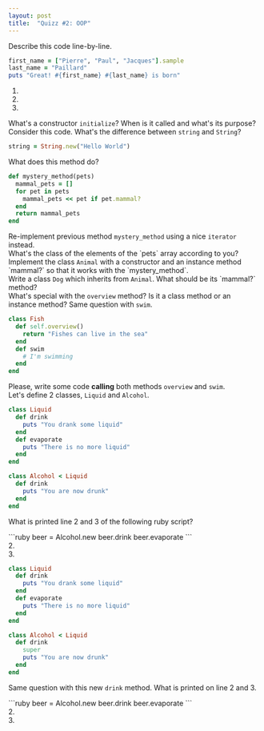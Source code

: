 ```yaml
---
layout: post
title:  "Quizz #2: OOP"
---
```


<div class="question">
  Describe this code line-by-line.
</div>

```ruby
first_name = ["Pierre", "Paul", "Jacques"].sample
last_name = "Paillard"
puts "Great! #{first_name} #{last_name} is born"
```
<div class="answer">
  <ol>
    <li></li>
    <li></li>
    <li></li>
  </ol>
</div>

<div class="question">
  What's a constructor <code>initialize</code>? When is it called and what's its purpose?
</div>
<div class="answer">

</div>

<div class="question">
  Consider this code. What's the difference between <code>string</code> and <code>String</code>?
</div>

```ruby
string = String.new("Hello World")
```

<div class="answer"></div>

<div class="question">
  What does this method do?
</div>

```ruby
def mystery_method(pets)
  mammal_pets = []
  for pet in pets
    mammal_pets << pet if pet.mammal?
  end
  return mammal_pets
end
```

<div class="answer">

</div>

<div class="question">
  Re-implement previous method <code>mystery_method</code> using a nice <code>iterator</code> instead.
</div>

<div class="answer big"></div>

<div style="page-break-after:always;"></div>

<div class="question">
What's the class of the elements of the `pets` array according to you?
Implement the class <code>Animal</code> with a constructor and an instance method `mammal?` so that it works with the `mystery_method`.
</div>

<div class="answer big">

</div>

<div class="question">
  Write a class <code>Dog</code> which inherits from <code>Animal</code>. What should be its `mammal?` method?
</div>

<div class="answer big">

</div>

<div class="question">
  What's special with the <code>overview</code> method? Is it a class method or an instance method? Same question with <code>swim</code>.
</div>

```ruby
class Fish
  def self.overview()
    return "Fishes can live in the sea"
  end
  def swim
    # I'm swimming
  end
end
```

<div class="answer big"></div>

<div class="question">
  Please, write some code <strong>calling</strong> both methods <code>overview</code> and <code>swim</code>.
</div>

<div class="answer">
</div>

<div style="page-break-after:always;"></div>

<div class="question">
  Let's define 2 classes, <code>Liquid</code> and <code>Alcohol</code>.
</div>

```ruby
class Liquid
  def drink
    puts "You drank some liquid"
  end
  def evaporate
    puts "There is no more liquid"
  end
end

class Alcohol < Liquid
  def drink
    puts "You are now drunk"
  end
end
```
<p>What is printed line 2 and 3 of the following ruby script?</p>
```ruby
beer = Alcohol.new
beer.drink
beer.evaporate
```

<div class="answer">
  2.<br />
  3.
</div>

```ruby
class Liquid
  def drink
    puts "You drank some liquid"
  end
  def evaporate
    puts "There is no more liquid"
  end
end

class Alcohol < Liquid
  def drink
    super
    puts "You are now drunk"
  end
end
```
<p>Same question with this new <code>drink</code> method. What is printed on line 2 and 3.</p>
```ruby
beer = Alcohol.new
beer.drink
beer.evaporate
```

<div class="answer">
  2.<br />
  3.
</div>


